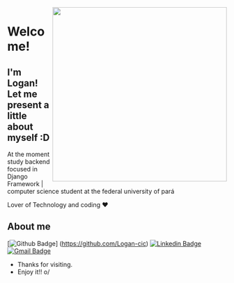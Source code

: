 <!-- 
<div align="center">
    
  <a href="https://github.com/Logan-cic">
  <img height="150em" src="https://github-readme-stats.vercel.app/api?username=Logan-cic&show_icons=true&theme=dracula&include_all_commits=true&count_private=true"/>
  <img height="150em" src="https://github-readme-stats.vercel.app/api/top-langs/?username=Logan-cic&layout=compact&langs_count=7&theme=dracula"/>
</div>
  
  <div align="center" valign="top"><br>
    <img align="center" alt="Python" height="30" width="40" src="https://cdn.jsdelivr.net/gh/devicons/devicon/icons/python/python-original.svg">
    <img align="center" alt="C" height="30" width="40" src="https://cdn.jsdelivr.net/gh/devicons/devicon/icons/c/c-original.svg">
    <img align="center" alt="HTML" height="30" width="40" src="https://raw.githubusercontent.com/devicons/devicon/master/icons/html5/html5-original.svg">
    <img align="center" alt="CSS" height="30" width="40" src="https://raw.githubusercontent.com/devicons/devicon/master/icons/css3/css3-original.svg">
  
  <div align="center">
    <a href="https://www.instagram.com/mr.logann/" target="_blank"><img src="https://img.shields.io/badge/-Instagram-%23E4405F?style=for-the-badge&logo=instagram&logoColor=white" target="_blank"></a>
    <a href="https://www.linkedin.com/in/davison-cardoso-168344237/" target="_blank"><img src="https://img.shields.io/badge/-LinkedIn-%230077B5?style=for-the-badge&logo=linkedin&logoColor=white" target="_blank"></a> 
    <a href="mailto:logancardoso4@gmail.com"><img src="https://img.shields.io/badge/-Gmail-%23333?style=for-the-badge&logo=gmail&logoColor=white" target="_blank"></a>     
 </div>
  
 -->
  
<img align="right" width="400" height="400" src="https://media.giphy.com/media/IThjAlJnD9WNO/giphy.gif">


# Welcome!
## I'm Logan! Let me present a little about myself :D
      
At the moment study backend focused in Django 
Framework | computer science student at the federal university of pará

Lover of Technology and coding :heart:



## About me 

[![Github Badge](https://img.shields.io/badge/-Github-000?style=flat-square&logo=Github&logoColor=white&link=https://github.com/Lucasdfg07)]
(https://github.com/Logan-cic)
[![Linkedin Badge](https://img.shields.io/badge/-LinkedIn-blue?style=flat-square&logo=Linkedin&logoColor=white&link=https://www.linkedin.com/in/lucas-siqueira-167362148/)](https://www.linkedin.com/in/davison-cardoso-168344237/)
[![Gmail Badge](https://img.shields.io/badge/-Gmail-c14438?style=flat-square&logo=Gmail&logoColor=white&link=mailto:Lucassiqueirafernandes07@gmail.com)](mailto:logancardoso4@gmail.com)


- Thanks for visiting. 
- Enjoy it!! o/
